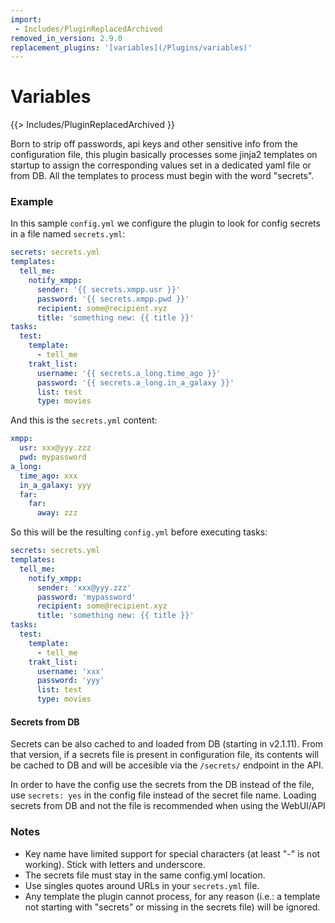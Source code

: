 ```yaml
---
import:
 - Includes/PluginReplacedArchived
removed_in_version: 2.9.0
replacement_plugins: '[variables](/Plugins/variables)'
---
```

# Variables
{{> Includes/PluginReplacedArchived }}

Born to strip off passwords, api keys and other sensitive info from the configuration file, this plugin basically processes some jinja2 templates on startup to assign the corresponding values set in a dedicated yaml file or from DB.
All the templates to process must begin with the word "secrets".

### Example
In this sample `config.yml` we configure the plugin to look for config secrets in a file named `secrets.yml`:

```yaml
secrets: secrets.yml
templates:
  tell_me:
    notify_xmpp:
      sender: '{{ secrets.xmpp.usr }}'
      password: '{{ secrets.xmpp.pwd }}'
      recipient: some@recipient.xyz
      title: 'something new: {{ title }}'
tasks:
  test:
    template:
      - tell_me
    trakt_list:
      username: '{{ secrets.a_long.time_ago }}'
      password: '{{ secrets.a_long.in_a_galaxy }}'
      list: test
      type: movies
```

And this is the `secrets.yml` content:

```yaml
xmpp:
  usr: xxx@yyy.zzz
  pwd: mypassword
a_long:
  time_ago: xxx
  in_a_galaxy: yyy
  far:
    far:
      away: zzz
```

So this will be the resulting `config.yml` before executing tasks:

```yaml
secrets: secrets.yml
templates:
  tell_me:
    notify_xmpp:
      sender: 'xxx@yyy.zzz'
      password: 'mypassword'
      recipient: some@recipient.xyz
      title: 'something new: {{ title }}'
tasks:
  test:
    template:
      - tell_me
    trakt_list:
      username: 'xxx'
      password: 'yyy'
      list: test
      type: movies
```
#### Secrets from DB
Secrets can be also cached to and loaded from DB (starting in v2.1.11). From that version, if a secrets file is present in configuration file, its contents will be cached to DB and will be accesible via the `/secrets/` endpoint in the API.

In order to have the config use the secrets from the DB instead of the file, use `secrets: yes` in the config file instead of the secret file name. Loading secrets from DB and not the file is recommended when using the WebUI/API

### Notes
- Key name have limited support for special characters (at least "-" is not working). Stick with letters and underscore.
- The secrets file must stay in the same config.yml location.
- Use singles quotes around URLs in your `secrets.yml` file.
- Any template the plugin cannot process, for any reason (i.e.: a template not starting with "secrets" or missing in the secrets file) will be ignored.
